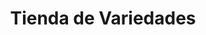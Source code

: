 ---
title: "Tienda de Variedades"
url: /ciudad-satelite/tienda-de-variedades-calle-mallco-mayta/
shop: comodidad
---
